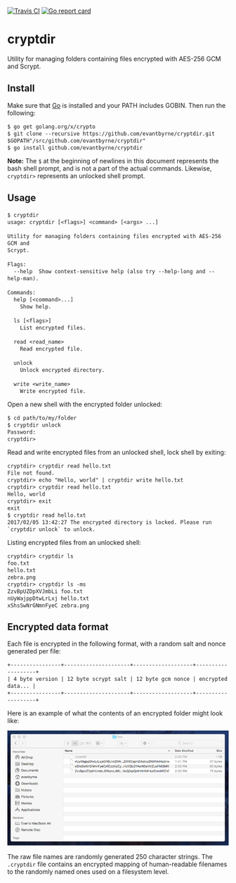 [![Travis CI](https://api.travis-ci.org/evantbyrne/cryptdir.svg?branch=master)](https://travis-ci.org/evantbyrne/cryptdir) [![Go report card](https://goreportcard.com/badge/github.com/evantbyrne/cryptdir)](https://goreportcard.com/report/github.com/evantbyrne/cryptdir)

# cryptdir

Utility for managing folders containing files encrypted with AES-256 GCM and Scrypt.


## Install

Make sure that [Go](https://golang.org/) is installed and your PATH includes GOBIN. Then run the following:

    $ go get golang.org/x/crypto
    $ git clone --recursive https://github.com/evantbyrne/cryptdir.git $GOPATH"/src/github.com/evantbyrne/cryptdir"
    $ go install github.com/evantbyrne/cryptdir

**Note:** The `$` at the beginning of newlines in this document represents the bash shell prompt, and is not a part of the actual commands. Likewise, `cryptdir>` represents an unlocked shell prompt.


## Usage

    $ cryptdir
    usage: cryptdir [<flags>] <command> [<args> ...]

    Utility for managing folders containing files encrypted with AES-256 GCM and
    Scrypt.

    Flags:
      --help  Show context-sensitive help (also try --help-long and --help-man).

    Commands:
      help [<command>...]
        Show help.

      ls [<flags>]
        List encrypted files.

      read <read_name>
        Read encrypted file.

      unlock
        Unlock encrypted directory.

      write <write_name>
        Write encrypted file.

Open a new shell with the encrypted folder unlocked:

    $ cd path/to/my/folder
    $ cryptdir unlock
    Password:
    cryptdir>

Read and write encrypted files from an unlocked shell, lock shell by exiting:

    cryptdir> cryptdir read hello.txt
    File not found.
    cryptdir> echo "Hello, world" | cryptdir write hello.txt
    cryptdir> cryptdir read hello.txt
    Hello, world
    cryptdir> exit
    exit
    $ cryptdir read hello.txt
    2017/02/05 13:42:27 The encrypted directory is locked. Please run `cryptdir unlock` to unlock.

Listing encrypted files from an unlocked shell:

    cryptdir> cryptdir ls
    foo.txt
    hello.txt
    zebra.png
    cryptdir> cryptdir ls -ms
    ZzvBpUZDpXVJmbLi foo.txt
    nUyWajppDtwLrLxj hello.txt
    xShsSwNrGNmnFyeC zebra.png


## Encrypted data format

Each file is encrypted in the following format, with a random salt and nonce generated per file:

    +----------------+---------------------+-------------------+-------------------+
    | 4 byte version | 12 byte scrypt salt | 12 byte gcm nonce | encrypted data... |
    +----------------+---------------------+-------------------+-------------------+

Here is an example of what the contents of an encrypted folder might look like:

![Example encrypted folder](https://raw.githubusercontent.com/evantbyrne/cryptdir/master/cryptdir-folder.png)

The raw file names are randomly generated 250 character strings. The `.cryptdir` file contains an encrypted mapping of human-readable filenames to the randomly named ones used on a filesystem level.
